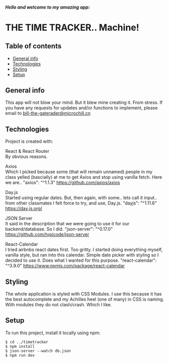 ##### Hello and welcome to my amazing app:

# THE TIME TRACKER.. Machine!

## Table of contents
* [General info](#general-info)
* [Technologies](#technologies)
* [Styling](#styling)
* [Setup](#setup)


## General info
This app will not blow your mind. But it blew mine creating it. From stress.
 If you have any requests for updates and/or functions to implement, please email to 
 bill-the-gaterader@microchill.cn

## Technologies
Project is created with:

React & React Router  
By obvious reasons.

Axios  
Which I picked because some (that will remain unnamed) people in my class yelled (bascially) at me to get Axios and stop using vanilla fetch.
Here we are.. 
"axios": "^1.1.3" https://github.com/axios/axios

Day.js  
Started using regular dates. But, then again, with some.. lets call it input.. from other classmates I felt force to try, and use, Day.js.
"dayjs": "^1.11.6" https://day.js.org/

JSON Server  
It said in the description that we were going to use it for our backend/database. So I did. 
"json-server": "^0.17.0" https://github.com/typicode/json-server

React-Calendar  
I tried airbnbs react dates first. Too gritty. I started doing everything myself, vanilla style, but ran into this calendar. 
Simple date picker with styling so I decided to use it. Does what I wanted for this purpose.
"react-calendar": "^3.9.0" https://www.npmjs.com/package/react-calendar


## Styling
The whole application is styled with CSS Modules. I use this because it has the best autocomplete and my Achilles heel (one of many) in CSS is naming. With modules they do not clash/crash. Which I like.

## Setup 
To run this project, install it locally using npm:

```
$ cd ../timetracker
$ npm install
$ json-server --watch db.json
$ npm run dev
```

